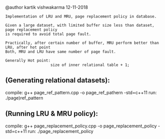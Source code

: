 @author 
	kartik vishwakarma
	12-11-2018

	Implementation of LRU and MRU, page replacement policy in database.

	Given a large dataset, with limited buffer size less than dataset, page replacement policy
	is required to avoid total page fault.

	Practically, after certain number of buffer, MRU perform better than LRU, after hot point
	Both, MRU and LRU have same number of page fault.

	Generally Hot point:
						size of inner relational table + 1;



(Generating relational datasets):
---------------------------------
compile:
	g++ page_ref_pattern.cpp -o page_ref_pathern -std=c++11
run:
	./page)ref_pattern


(Running LRU & MRU policy):
----------------------------
compile:
	g++ page_replacement_policy.cpp -o page_replacement_policy -std=c++11
run:
	./page_replacement_policy